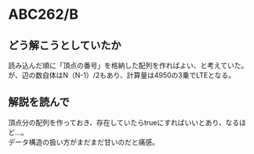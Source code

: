 # ABC262/B
## どう解こうとしていたか
読み込んだ順に「頂点の番号」を格納した配列を作ればよい、と考えていた。  
が、辺の数自体はN（N-1）/2もあり、計算量は4950の3乗でLTEとなる。

## 解説を読んで
頂点分の配列を作っておき、存在していたらtrueにすればいいとあり、なるほど…。  
データ構造の扱い方がまだまだ甘いのだと痛感。